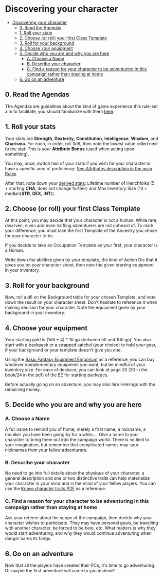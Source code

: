 # Discovering your character

- [Discovering your character](#discovering-your-character)
  - [0. Read the Agendas](#0-read-the-agendas)
  - [1. Roll your stats](#1-roll-your-stats)
  - [2. Choose (or roll) your first Class Template](#2-choose-or-roll-your-first-class-template)
  - [3. Roll for your background](#3-roll-for-your-background)
  - [4. Choose your equipment](#4-choose-your-equipment)
  - [5. Decide who you are and why you are here](#5-decide-who-you-are-and-why-you-are-here)
    - [A. Choose a Name](#a-choose-a-name)
    - [B. Describe your character](#b-describe-your-character)
    - [C. Find a reason for your character to be adventuring in this campaign rather than staying at home](#c-find-a-reason-for-your-character-to-be-adventuring-in-this-campaign-rather-than-staying-at-home)
  - [6. Go on an adventure](#6-go-on-an-adventure)

## 0. Read the Agendas

The Agendas are guidelines about the kind of game experience this rule-set aim to facilitate, you should familiarize with them [here](Agendas.md).

## 1. Roll your stats

Your stats are **Strength**, **Dexterity**, **Constitution**, **Intelligence**, **Wisdom**, and **Charisma**. For each, in order, roll 3d6, then note the lowest value rolled next to the stat: This is your **Attribute Bonus** (used when acting upon something).

You may, once, switch two of your stats if you wish for your character to have a specific area of proficiency: [See Attributes description in the main Rules](./player-rules.md#using-attributes).

After that, note down your [derived stats](./player-rules.md#Additional-Characteristics): Lifetime number of Henchfolks (5 + starting **CHA**, does not change further) and Max Inventory Size (10 + median(**STR**, **DEX**, **INT**)).

## 2. Choose (or roll) your first Class Template

At this point, you may decide that your character is not a human. While rare, dwarven, elven and even halfling adventurers are not unheard of. To mark your difference, you must take the first Template of the Ancestry you chose for your character to be.

If you decide to take an Occupation Template as your first, your character is a Human.

Write down the abilities given by your template, the kind of Action Die that it gives you on your character sheet, then note the given starting equipment in your inventory.

## 3. Roll for your background

Now, roll a d6 on the Background table for your chosen Template, and note down the result on your character sheet. Don't hesitate to reference it when making decision for your character.
Note the equipment given by your background in your inventory.

## 4. Choose your equipment

Your starting gold is (1d6 + 4) * 10 gp (between 50 and 100 gp). You also start with a backpack or a strapped satchel (your choice) to hold your gear, if your background or your template doesn't give you one.

Using the [Basic Fantasy Equipment Emporium](https://basicfantasy.org/downloads/EE1-Equipment-Emporium-r24.pdf) as a reference, you can buy whatever complementary equipment you want, but be mindful of your inventory size. For ease of decision, you can look at page 20 (20 in the book/24 in the pdf) of the EE for starting packages.

Before actually going on an adventure, you may also hire Hirelings with the remaining money.

## 5. Decide who you are and why you are here

### A. Choose a Name

A full name to remind you of home, merely a first name, a nickname, a moniker you have been going by for a while,... Give a name to your character to bring them out into the campaign world. There is no limit to your imagination, but remember that complicated names may spur nicknames from your fellow adventurers.

### B. Describe your character

No need to go into full details about the physique of your character, a general description and one or two distinctive traits can help materialize your character in your mind and in the mind of your fellow players. You can use the [Knave character traits PDF](docs/character-traits.pdf) as a reference.

### C. Find a reason for your character to be adventuring in this campaign rather than staying at home

Ask your referee about the scope of the campaign, then decide why your character wishes to participate. They may have personal goals, be travelling with another character, be forced to be here, etc. What matters is why they would start adventuring, and why they would continue adventuring when danger bares its fangs.

## 6. Go on an adventure

Now that all the players have created their PCs, it's time to go adventuring. Or maybe the first adventure will come to you instead?